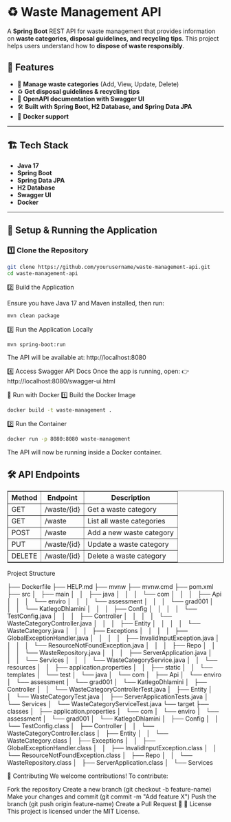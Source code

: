 # ♻️ Waste Management API

A **Spring Boot** REST API for waste management that provides information on **waste categories, disposal guidelines, and recycling tips**. This project helps users understand how to **dispose of waste responsibly**.

## 🚀 Features

- 📂 **Manage waste categories** (Add, View, Update, Delete)
- ♻️ **Get disposal guidelines & recycling tips**
- 📄 **OpenAPI documentation with Swagger UI**
- 🛠️ **Built with Spring Boot, H2 Database, and Spring Data JPA**
- 🐳 **Docker support**

---

## 🏗️ **Tech Stack**

- **Java 17**
- **Spring Boot**
- **Spring Data JPA**
- **H2 Database**
- **Swagger UI**
- **Docker**

---

## 🔧 **Setup & Running the Application**

### 1️⃣ Clone the Repository  
```sh
git clone https://github.com/yourusername/waste-management-api.git
cd waste-management-api
```

2️⃣ Build the Application

Ensure you have Java 17 and Maven installed, then run:

```sh
mvn clean package
```
3️⃣ Run the Application Locally
```
mvn spring-boot:run
```
The API will be available at:
http://localhost:8080

4️⃣ Access Swagger API Docs
Once the app is running, open:
👉 http://localhost:8080/swagger-ui.html

🐳 Run with Docker
1️⃣ Build the Docker Image
```sh
docker build -t waste-management .
```
2️⃣ Run the Container
```sh
docker run -p 8080:8080 waste-management
```
The API will now be running inside a Docker container.
<h2>🛠️ API Endpoints</h2>
<table border="1">
    <thead>
        <tr>
            <th>Method</th>
            <th>Endpoint</th>
            <th>Description</th>
        </tr>
    </thead>
    <tbody>
        <tr>
            <td>GET</td>
            <td>/waste/{id}</td>
            <td>Get a waste category</td>
        </tr>
        <tr>
            <td>GET</td>
            <td>/waste</td>
            <td>List all waste categories</td>
        </tr>
        <tr>
            <td>POST</td>
            <td>/waste</td>
            <td>Add a new waste category</td>
        </tr>
        <tr>
            <td>PUT</td>
            <td>/waste/{id}</td>
            <td>Update a waste category</td>
        </tr>
        <tr>
            <td>DELETE</td>
            <td>/waste/{id}</td>
            <td>Delete a waste category</td>
        </tr>
    </tbody>
</table>

Project Structure

├── Dockerfile
├── HELP.md
├── mvnw
├── mvnw.cmd
├── pom.xml
├── src
│   ├── main
│   │   ├── java
│   │   │   └── com
│   │   │       ├── Api
│   │   │       └── enviro
│   │   │           └── assessment
│   │   │               └── grad001
│   │   │                   └── KatlegoDhlamini
│   │   │                       ├── Config
│   │   │                       │   └── TestConfig.java
│   │   │                       ├── Controller
│   │   │                       │   └── WasteCategoryController.java
│   │   │                       ├── Entity
│   │   │                       │   └── WasteCategory.java
│   │   │                       ├── Exceptions
│   │   │                       │   ├── GlobalExceptionHandler.java
│   │   │                       │   ├── InvalidInputException.java
│   │   │                       │   └── ResourceNotFoundException.java
│   │   │                       ├── Repo
│   │   │                       │   └── WasteRepository.java
│   │   │                       ├── ServerApplication.java
│   │   │                       └── Services
│   │   │                           └── WasteCategoryService.java
│   │   └── resources
│   │       ├── application.properties
│   │       ├── static
│   │       └── templates
│   └── test
│       └── java
│           └── com
│               ├── Api
│               └── enviro
│                   └── assessment
│                       └── grad001
│                           └── KatlegoDhlamini
│                               ├── Controller
│                               │   └── WasteCategoryControllerTest.java
│                               ├── Entity
│                               │   └── WasteCategoryTest.java
│                               ├── ServerApplicationTests.java
│                               └── Services
│                                   └── WasteCategoryServiceTest.java
└── target
    ├── classes
    │   ├── application.properties
    │   └── com
    │       └── enviro
    │           └── assessment
    │               └── grad001
    │                   └── KatlegoDhlamini
    │                       ├── Config
    │                       │   └── TestConfig.class
    │                       ├── Controller
    │                       │   └── WasteCategoryController.class
    │                       ├── Entity
    │                       │   └── WasteCategory.class
    │                       ├── Exceptions
    │                       │   ├── GlobalExceptionHandler.class
    │                       │   ├── InvalidInputException.class
    │                       │   └── ResourceNotFoundException.class
    │                       ├── Repo
    │                       │   └── WasteRepository.class
    │                       ├── ServerApplication.class
    │                       └── Services


🤝 Contributing
We welcome contributions! To contribute:

Fork the repository
Create a new branch (git checkout -b feature-name)
Make your changes and commit (git commit -m "Add feature X")
Push the branch (git push origin feature-name)
Create a Pull Request 🚀
📜 License
This project is licensed under the MIT License.


